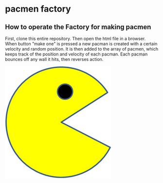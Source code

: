 # pacmen factory
## How to operate the Factory for making pacmen

First, clone this entire repository.
Then open the html file in a browser.
When button "make one" is pressed a new pacman is created with a certain velocity and random position. 
It is then added to the array of pacmen, which keeps track of the position and velocity of each pacman.
Each pacman bounces off any wall it hits, then reverses action. 


<img src="PacMan1.png">
